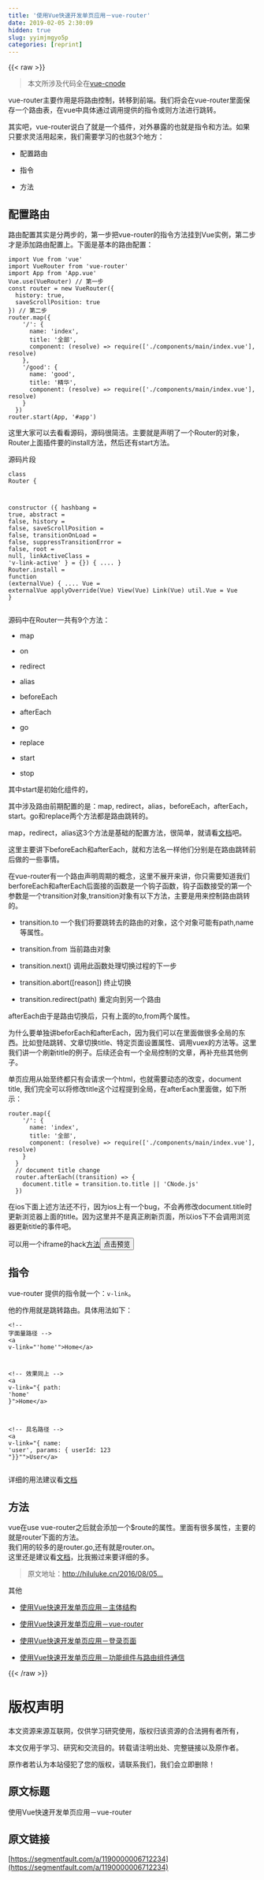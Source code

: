 ```yaml
---
title: '使用Vue快速开发单页应用－vue-router' 
date: 2019-02-05 2:30:09
hidden: true
slug: yyimjmgyo5p
categories: [reprint]
---
```


{{< raw >}}

                    
<blockquote><p>本文所涉及代码全在<a href="https://github.com/wszgxa/vue-cnode" rel="nofollow noreferrer" target="_blank">vue-cnode</a></p></blockquote>
<p>vue-router主要作用是将路由控制，转移到前端。我们将会在vue-router里面保存一个路由表，在vue中具体通过调用提供的指令或则方法进行跳转。</p>
<p>其实吧，vue-router说白了就是一个插件，对外暴露的也就是指令和方法。如果只要求灵活用起来，我们需要学习的也就3个地方：</p>
<ul>
<li><p>配置路由</p></li>
<li><p>指令</p></li>
<li><p>方法</p></li>
</ul>
<h2 id="articleHeader0">配置路由</h2>
<p>路由配置其实是分两步的，第一步把vue-router的指令方法挂到Vue实例，第二步才是添加路由配置上。下面是基本的路由配置：</p>
<div class="widget-codetool" style="display:none;">
      <div class="widget-codetool--inner">
      <span class="selectCode code-tool" data-toggle="tooltip" data-placement="top" title="" data-original-title="全选"></span>
      <span type="button" class="copyCode code-tool" data-toggle="tooltip" data-placement="top" data-clipboard-text="import Vue from 'vue'
import VueRouter from 'vue-router'
import App from 'App.vue'
Vue.use(VueRouter) // 第一步
const router = new VueRouter({
  history: true,
  saveScrollPosition: true
}) // 第二步
router.map({
    '/': {
      name: 'index',
      title: '全部',
      component: (resolve) => require(['./components/main/index.vue'], resolve)
    },
    '/good': {
      name: 'good',
      title: '精华',
      component: (resolve) => require(['./components/main/index.vue'], resolve)
    }
  })
router.start(App, '#app')" title="" data-original-title="复制"></span>
      <span type="button" class="saveToNote code-tool" data-toggle="tooltip" data-placement="top" title="" data-original-title="放进笔记"></span>
      </div>
      </div><pre class="javascript hljs"><code class="js"><span class="hljs-keyword">import</span> Vue <span class="hljs-keyword">from</span> <span class="hljs-string">'vue'</span>
<span class="hljs-keyword">import</span> VueRouter <span class="hljs-keyword">from</span> <span class="hljs-string">'vue-router'</span>
<span class="hljs-keyword">import</span> App <span class="hljs-keyword">from</span> <span class="hljs-string">'App.vue'</span>
Vue.use(VueRouter) <span class="hljs-comment">// 第一步</span>
<span class="hljs-keyword">const</span> router = <span class="hljs-keyword">new</span> VueRouter({
  <span class="hljs-attr">history</span>: <span class="hljs-literal">true</span>,
  <span class="hljs-attr">saveScrollPosition</span>: <span class="hljs-literal">true</span>
}) <span class="hljs-comment">// 第二步</span>
router.map({
    <span class="hljs-string">'/'</span>: {
      <span class="hljs-attr">name</span>: <span class="hljs-string">'index'</span>,
      <span class="hljs-attr">title</span>: <span class="hljs-string">'全部'</span>,
      <span class="hljs-attr">component</span>: <span class="hljs-function">(<span class="hljs-params">resolve</span>) =&gt;</span> <span class="hljs-built_in">require</span>([<span class="hljs-string">'./components/main/index.vue'</span>], resolve)
    },
    <span class="hljs-string">'/good'</span>: {
      <span class="hljs-attr">name</span>: <span class="hljs-string">'good'</span>,
      <span class="hljs-attr">title</span>: <span class="hljs-string">'精华'</span>,
      <span class="hljs-attr">component</span>: <span class="hljs-function">(<span class="hljs-params">resolve</span>) =&gt;</span> <span class="hljs-built_in">require</span>([<span class="hljs-string">'./components/main/index.vue'</span>], resolve)
    }
  })
router.start(App, <span class="hljs-string">'#app'</span>)</code></pre>
<p>这里大家可以去看看源码，源码很简洁。主要就是声明了一个Router的对象，Router上面插件要的install方法，然后还有start方法。</p>
<p>源码片段</p>
<div class="widget-codetool" style="display:none;">
      <div class="widget-codetool--inner">
      <span class="selectCode code-tool" data-toggle="tooltip" data-placement="top" title="" data-original-title="全选"></span>
      <span type="button" class="copyCode code-tool" data-toggle="tooltip" data-placement="top" data-clipboard-text="class Router {

  constructor ({
    hashbang = true,
    abstract = false,
    history = false,
    saveScrollPosition = false,
    transitionOnLoad = false,
    suppressTransitionError = false,
    root = null,
    linkActiveClass = 'v-link-active'
  } = {}) {
    ....
  }
Router.install = function (externalVue) {
  ....
  Vue = externalVue
  applyOverride(Vue)
  View(Vue)
  Link(Vue)
  util.Vue = Vue
}" title="" data-original-title="复制"></span>
      <span type="button" class="saveToNote code-tool" data-toggle="tooltip" data-placement="top" title="" data-original-title="放进笔记"></span>
      </div>
      </div><pre class="javascript hljs"><code class="js"><span class="hljs-class"><span class="hljs-keyword">class</span> <span class="hljs-title">Router</span> </span>{

  <span class="hljs-keyword">constructor</span> ({
    hashbang = <span class="hljs-literal">true</span>,
    abstract = <span class="hljs-literal">false</span>,
    history = <span class="hljs-literal">false</span>,
    saveScrollPosition = <span class="hljs-literal">false</span>,
    transitionOnLoad = <span class="hljs-literal">false</span>,
    suppressTransitionError = <span class="hljs-literal">false</span>,
    root = <span class="hljs-literal">null</span>,
    linkActiveClass = <span class="hljs-string">'v-link-active'</span>
  } = {}) {
    ....
  }
Router.install = <span class="hljs-function"><span class="hljs-keyword">function</span> (<span class="hljs-params">externalVue</span>) </span>{
  ....
  Vue = externalVue
  applyOverride(Vue)
  View(Vue)
  Link(Vue)
  util.Vue = Vue
}</code></pre>
<p>源码中在Router一共有9个方法：</p>
<ul>
<li><p>map</p></li>
<li><p>on</p></li>
<li><p>redirect</p></li>
<li><p>alias</p></li>
<li><p>beforeEach</p></li>
<li><p>afterEach</p></li>
<li><p>go</p></li>
<li><p>replace</p></li>
<li><p>start</p></li>
<li><p>stop</p></li>
</ul>
<p>其中start是初始化组件的，</p>
<p>其中涉及路由前期配置的是：map, redirect，alias，beforeEach，afterEach，start。go和replace两个方法都是路由跳转的。</p>
<p>map，redirect，alias这3个方法是基础的配置方法，很简单，就请看<a href="http://router.vuejs.org/zh-cn/index.html" rel="nofollow noreferrer" target="_blank">文档</a>吧。</p>
<p>这里主要讲下beforeEach和afterEach，就和方法名一样他们分别是在路由跳转前后做的一些事情。</p>
<p>在vue-router有一个路由声明周期的概念，这里不展开来讲，你只需要知道我们berforeEach和afterEach后面接的函数是一个钩子函数，钩子函数接受的第一个参数是一个transition对象,transition对象有以下方法，主要是用来控制路由跳转的。</p>
<ul>
<li><p>transition.to 一个我们将要跳转去的路由的对象，这个对象可能有path,name等属性。</p></li>
<li><p>transition.from 当前路由对象</p></li>
<li><p>transition.next() 调用此函数处理切换过程的下一步</p></li>
<li><p>transition.abort([reason]) 终止切换</p></li>
<li><p>transition.redirect(path) 重定向到另一个路由</p></li>
</ul>
<p>afterEach由于是路由切换后，只有上面的to,from两个属性。</p>
<p>为什么要单独讲beforEach和afterEach，因为我们可以在里面做很多全局的东西。比如登陆跳转、文章切换title、特定页面设置属性、调用vuex的方法等。这里我们讲一个刷新title的例子。后续还会有一个全局控制的文章，再补充些其他例子。</p>
<p>单页应用从始至终都只有会请求一个html，也就需要动态的改变，document title, 我们完全可以将修改title这个过程提到全局，在afterEach里面做，如下所示：</p>
<div class="widget-codetool" style="display:none;">
      <div class="widget-codetool--inner">
      <span class="selectCode code-tool" data-toggle="tooltip" data-placement="top" title="" data-original-title="全选"></span>
      <span type="button" class="copyCode code-tool" data-toggle="tooltip" data-placement="top" data-clipboard-text="router.map({
    '/': {
      name: 'index',
      title: '全部',
      component: (resolve) => require(['./components/main/index.vue'], resolve)
    }
  }
  // document title change
  router.afterEach((transition) => {
    document.title = transition.to.title || 'CNode.js'
  })" title="" data-original-title="复制"></span>
      <span type="button" class="saveToNote code-tool" data-toggle="tooltip" data-placement="top" title="" data-original-title="放进笔记"></span>
      </div>
      </div><pre class="javascript hljs"><code class="js">router.map({
    <span class="hljs-string">'/'</span>: {
      <span class="hljs-attr">name</span>: <span class="hljs-string">'index'</span>,
      <span class="hljs-attr">title</span>: <span class="hljs-string">'全部'</span>,
      <span class="hljs-attr">component</span>: <span class="hljs-function">(<span class="hljs-params">resolve</span>) =&gt;</span> <span class="hljs-built_in">require</span>([<span class="hljs-string">'./components/main/index.vue'</span>], resolve)
    }
  }
  <span class="hljs-comment">// document title change</span>
  router.afterEach(<span class="hljs-function">(<span class="hljs-params">transition</span>) =&gt;</span> {
    <span class="hljs-built_in">document</span>.title = transition.to.title || <span class="hljs-string">'CNode.js'</span>
  })</code></pre>
<p>在ios下面上述方法还不行，因为ios上有一个bug，不会再修改document.title时更新浏览器上面的title。因为这里并不是真正刷新页面，所以ios下不会调用浏览器更新title的事件吧。</p>
<p>可以用一个iframe的hack<a href="https://gist.github.com/wszgxa/48eefb02650ea011ab28a116643890a9" rel="nofollow noreferrer" target="_blank">方法</a><button class="btn btn-xs btn-default ml10 preview" data-url="wszgxa/48eefb02650ea011ab28a116643890a9" data-typeid="1">点击预览</button></p>
<h2 id="articleHeader1">指令</h2>
<p>vue-router 提供的指令就一个：<code>v-link</code>。</p>
<p>他的作用就是跳转路由。具体用法如下：</p>
<div class="widget-codetool" style="display:none;">
      <div class="widget-codetool--inner">
      <span class="selectCode code-tool" data-toggle="tooltip" data-placement="top" title="" data-original-title="全选"></span>
      <span type="button" class="copyCode code-tool" data-toggle="tooltip" data-placement="top" data-clipboard-text="<!-- 字面量路径 -->
<a v-link=&quot;'home'&quot;>Home</a>

<!-- 效果同上 -->
<a v-link=&quot;{ path: 'home' }&quot;>Home</a>

<!-- 具名路径 -->
<a v-link=&quot;{ name: 'user', params: { userId: 123 "}}"&quot;>User</a>" title="" data-original-title="复制"></span>
      <span type="button" class="saveToNote code-tool" data-toggle="tooltip" data-placement="top" title="" data-original-title="放进笔记"></span>
      </div>
      </div><pre class="xml hljs"><code class="html"><span class="hljs-comment">&lt;!-- 字面量路径 --&gt;</span>
<span class="hljs-tag">&lt;<span class="hljs-name">a</span> <span class="hljs-attr">v-link</span>=<span class="hljs-string">"'home'"</span>&gt;</span>Home<span class="hljs-tag">&lt;/<span class="hljs-name">a</span>&gt;</span>

<span class="hljs-comment">&lt;!-- 效果同上 --&gt;</span>
<span class="hljs-tag">&lt;<span class="hljs-name">a</span> <span class="hljs-attr">v-link</span>=<span class="hljs-string">"{ path: 'home' }"</span>&gt;</span>Home<span class="hljs-tag">&lt;/<span class="hljs-name">a</span>&gt;</span>

<span class="hljs-comment">&lt;!-- 具名路径 --&gt;</span>
<span class="hljs-tag">&lt;<span class="hljs-name">a</span> <span class="hljs-attr">v-link</span>=<span class="hljs-string">"{ name: 'user', params: { userId: 123 "}}""</span>&gt;</span>User<span class="hljs-tag">&lt;/<span class="hljs-name">a</span>&gt;</span></code></pre>
<p>详细的用法建议看<a href="http://router.vuejs.org/zh-cn/link.html" rel="nofollow noreferrer" target="_blank">文档</a></p>
<h2 id="articleHeader2">方法</h2>
<p>vue在use vue-router之后就会添加一个$route的属性。里面有很多属性，主要的就是router下面的方法。<br>我们用的较多的是router.go,还有就是router.on。<br>这里还是建议看<a href="http://router.vuejs.org/zh-cn/api/go.html" rel="nofollow noreferrer" target="_blank">文档</a>，比我搬过来要详细的多。</p>
<blockquote><p>原文地址：<a href="http://hiluluke.cn/2016/08/05/vue-router/" rel="nofollow noreferrer" target="_blank">http://hiluluke.cn/2016/08/05...</a></p></blockquote>
<p>其他</p>
<ul>
<li><p><a href="https://segmentfault.com/a/1190000006711743">使用Vue快速开发单页应用－主体结构</a></p></li>
<li><p><a href="https://segmentfault.com/a/1190000006712234" target="_blank">使用Vue快速开发单页应用－vue-router</a></p></li>
<li><p><a href="https://segmentfault.com/a/1190000006712278">使用Vue快速开发单页应用－登录页面</a></p></li>
<li><p><a href="https://segmentfault.com/a/1190000006713809" target="_blank">使用Vue快速开发单页应用－功能组件与路由组件通信</a></p></li>
</ul>

                
{{< /raw >}}

# 版权声明
本文资源来源互联网，仅供学习研究使用，版权归该资源的合法拥有者所有，

本文仅用于学习、研究和交流目的。转载请注明出处、完整链接以及原作者。

原作者若认为本站侵犯了您的版权，请联系我们，我们会立即删除！

## 原文标题
使用Vue快速开发单页应用－vue-router

## 原文链接
[https://segmentfault.com/a/1190000006712234](https://segmentfault.com/a/1190000006712234)

